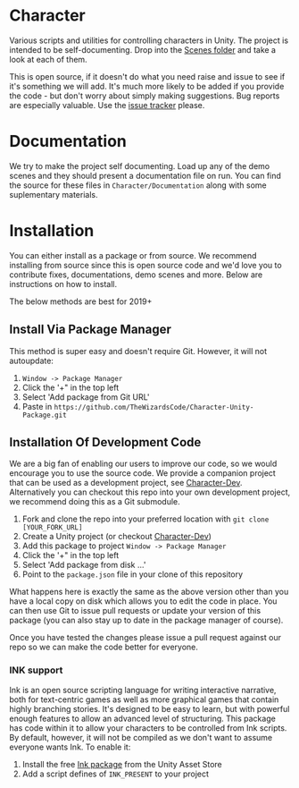 # Character
Various scripts and utilities for controlling characters in Unity. The project is intended to be self-documenting. Drop into the [Scenes folder](https://github.com/TheWizardsCode/Character/tree/master/Assets/WizardsCode/Character/Scenes) and take a look at each of them.

This is open source, if it doesn't do what you need raise and issue to see if it's something we will add. It's much more likely to be added if you provide the code - but don't worry about simply making suggestions. Bug reports are especially valuable. Use the [issue tracker](https://github.com/TheWizardsCode/Character/issues) please.

# Documentation

We try to make the project self documenting. Load up any of the demo scenes and they should present a documentation file on run. You can find the source for these files in `Character/Documentation` along with some suplementary materials.

# Installation

You can either install as a package or from source. We recommend installing from source since this is open source code and we'd love you to contribute fixes, documentations, demo scenes and more. Below are instructions on how to install.

The below methods are best for 2019+

## Install Via Package Manager

This method is super easy and doesn't require Git. However, it will not autoupdate:

  1. `Window -> Package Manager`
  2. Click the '+" in the top left
  3. Select 'Add package from Git URL'
  4. Paste in `https://github.com/TheWizardsCode/Character-Unity-Package.git`
  
## Installation Of Development Code

We are a big fan of enabling our users to improve our code, so we would encourage you to use the source code. We provide a companion project that can be used
as a development project, see [Character-Dev](https://github.com/TheWizardsCode/Character-Dev). Alternatively you can checkout this repo into your own development 
project, we recommend doing this as a Git submodule.

  1. Fork and clone the repo into your preferred location with `git clone [YOUR_FORK_URL]`
  2. Create a Unity project (or checkout [Character-Dev](https://github.com/TheWizardsCode/Character-Dev))
  3. Add this package to project `Window -> Package Manager`
  5. Click the '+" in the top left
  6. Select 'Add package from disk ...'
  7. Point to the `package.json` file in your clone of this repository

What happens here is exactly the same as the above version other than you have a local copy on disk which allows you to edit the code in place. You can then use Git to issue pull requests or update your version of this package (you can also stay up to date in the package manager of course).

Once you have tested the changes please issue a pull request against our repo so we can make the code better for everyone.

### INK support

Ink is an open source scripting language for writing interactive narrative, both for text-centric games as well as more graphical games that contain highly branching stories. It's designed to be easy to learn, but with powerful enough features to allow an advanced level of structuring. This package has code within it to allow your characters to be controlled from Ink scripts. By default, however, it will not be compiled as we don't want to assume everyone wants Ink. To enable it:

  1. Install the free [Ink package](https://bit.ly/InkNarrative) from the Unity Asset Store
  2. Add a script defines of `INK_PRESENT` to your project




